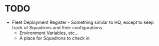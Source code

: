 # TODO

* Fleet Deployment Register - Something similar to HQ, except to keep track of Squadrons and their configurations.
  * Environment Variables, etc...
  * A place for Squadrons to check in

